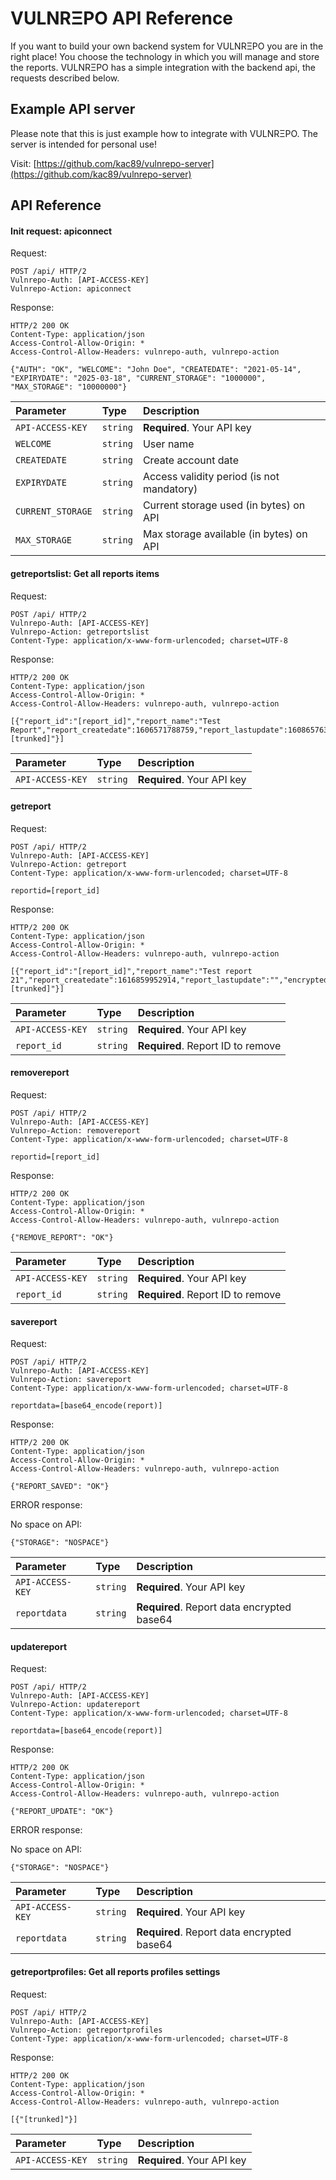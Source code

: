 # VULNRΞPO API Reference

If you want to build your own backend system for VULNRΞPO you are in the right place! You choose the technology in which you will manage and store the reports. VULNRΞPO has a simple integration with the backend api, the requests described below.

## Example API server

Please note that this is just example how to integrate with VULNRΞPO. The server is intended for personal use!

Visit: [https://github.com/kac89/vulnrepo-server](https://github.com/kac89/vulnrepo-server)

## API Reference

#### Init request: apiconnect

Request:
```http
POST /api/ HTTP/2
Vulnrepo-Auth: [API-ACCESS-KEY]
Vulnrepo-Action: apiconnect

```

Response:
```http
HTTP/2 200 OK
Content-Type: application/json
Access-Control-Allow-Origin: *
Access-Control-Allow-Headers: vulnrepo-auth, vulnrepo-action

{"AUTH": "OK", "WELCOME": "John Doe", "CREATEDATE": "2021-05-14", "EXPIRYDATE": "2025-03-18", "CURRENT_STORAGE": "1000000", "MAX_STORAGE": "10000000"}

```

| Parameter | Type     | Description                |
| :-------- | :------- | :------------------------- |
| `API-ACCESS-KEY` | `string` | **Required**. Your API key |
| `WELCOME` | `string` | User name |
| `CREATEDATE` | `string` | Create account date |
| `EXPIRYDATE` | `string` | Access validity period (is not mandatory) |
| `CURRENT_STORAGE` | `string` | Current storage used (in bytes) on API |
| `MAX_STORAGE` | `string` | Max storage available (in bytes) on API |

#### getreportslist: Get all reports items

Request:
```http
POST /api/ HTTP/2
Vulnrepo-Auth: [API-ACCESS-KEY]
Vulnrepo-Action: getreportslist
Content-Type: application/x-www-form-urlencoded; charset=UTF-8
```

Response:
```http
HTTP/2 200 OK
Content-Type: application/json
Access-Control-Allow-Origin: *
Access-Control-Allow-Headers: vulnrepo-auth, vulnrepo-action

[{"report_id":"[report_id]","report_name":"Test Report","report_createdate":1606571788759,"report_lastupdate":1608657635687,"encrypted_data":"U2FsdGVkX1\/N5+L8lTFgApttAb+SI...[trunked]"}]

```

| Parameter | Type     | Description                       |
| :-------- | :------- | :-------------------------------- |
| `API-ACCESS-KEY` | `string` | **Required**. Your API key |

#### getreport

Request:
```http
POST /api/ HTTP/2
Vulnrepo-Auth: [API-ACCESS-KEY]
Vulnrepo-Action: getreport
Content-Type: application/x-www-form-urlencoded; charset=UTF-8

reportid=[report_id]

```

Response:
```http
HTTP/2 200 OK
Content-Type: application/json
Access-Control-Allow-Origin: *
Access-Control-Allow-Headers: vulnrepo-auth, vulnrepo-action

[{"report_id":"[report_id]","report_name":"Test report 21","report_createdate":1616859952914,"report_lastupdate":"","encrypted_data":"U2FsdGVkX1+t8fhgoP...[trunked]"}]
```

| Parameter | Type     | Description                |
| :-------- | :------- | :------------------------- |
| `API-ACCESS-KEY` | `string` | **Required**. Your API key |
| `report_id` | `string` | **Required**. Report ID to remove |

#### removereport

Request:
```http
POST /api/ HTTP/2
Vulnrepo-Auth: [API-ACCESS-KEY]
Vulnrepo-Action: removereport
Content-Type: application/x-www-form-urlencoded; charset=UTF-8

reportid=[report_id]

```

Response:
```http
HTTP/2 200 OK
Content-Type: application/json
Access-Control-Allow-Origin: *
Access-Control-Allow-Headers: vulnrepo-auth, vulnrepo-action

{"REMOVE_REPORT": "OK"}
```

| Parameter | Type     | Description                |
| :-------- | :------- | :------------------------- |
| `API-ACCESS-KEY` | `string` | **Required**. Your API key |
| `report_id` | `string` | **Required**. Report ID to remove |

#### savereport

Request:
```http
POST /api/ HTTP/2
Vulnrepo-Auth: [API-ACCESS-KEY]
Vulnrepo-Action: savereport
Content-Type: application/x-www-form-urlencoded; charset=UTF-8

reportdata=[base64_encode(report)]

```

Response:
```http
HTTP/2 200 OK
Content-Type: application/json
Access-Control-Allow-Origin: *
Access-Control-Allow-Headers: vulnrepo-auth, vulnrepo-action

{"REPORT_SAVED": "OK"}
```

ERROR response:

No space on API:
```http
{"STORAGE": "NOSPACE"}
```

| Parameter | Type     | Description                |
| :-------- | :------- | :------------------------- |
| `API-ACCESS-KEY` | `string` | **Required**. Your API key |
| `reportdata` | `string` | **Required**. Report data encrypted base64 |

#### updatereport

Request:
```http
POST /api/ HTTP/2
Vulnrepo-Auth: [API-ACCESS-KEY]
Vulnrepo-Action: updatereport
Content-Type: application/x-www-form-urlencoded; charset=UTF-8

reportdata=[base64_encode(report)]
```

Response:
```http
HTTP/2 200 OK
Content-Type: application/json
Access-Control-Allow-Origin: *
Access-Control-Allow-Headers: vulnrepo-auth, vulnrepo-action

{"REPORT_UPDATE": "OK"}
```

ERROR response:

No space on API:
```http
{"STORAGE": "NOSPACE"}
```

| Parameter | Type     | Description                |
| :-------- | :------- | :------------------------- |
| `API-ACCESS-KEY` | `string` | **Required**. Your API key |
| `reportdata` | `string` | **Required**. Report data encrypted base64 |


#### getreportprofiles: Get all reports profiles settings

Request:
```http
POST /api/ HTTP/2
Vulnrepo-Auth: [API-ACCESS-KEY]
Vulnrepo-Action: getreportprofiles
Content-Type: application/x-www-form-urlencoded; charset=UTF-8
```

Response:
```http
HTTP/2 200 OK
Content-Type: application/json
Access-Control-Allow-Origin: *
Access-Control-Allow-Headers: vulnrepo-auth, vulnrepo-action

[{"[trunked]"}]

```

| Parameter | Type     | Description                       |
| :-------- | :------- | :-------------------------------- |
| `API-ACCESS-KEY` | `string` | **Required**. Your API key |